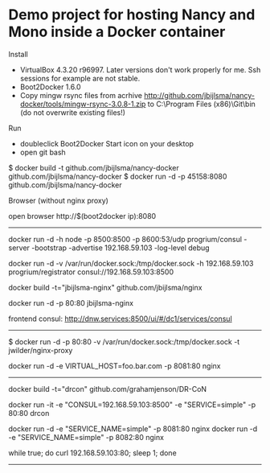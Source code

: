 Demo project for hosting Nancy and Mono inside a Docker container
=================================================================

Install

- VirtualBox 4.3.20 r96997. Later versions don't work properly for me. Ssh sessions for example are not stable.
- Boot2Docker 1.6.0
- Copy mingw rsync files from acrhive http://github.com/jbijlsma/nancy-docker/tools/mingw-rsync-3.0.8-1.zip to C:\Program Files (x86)\Git\bin (do not overwrite existing files!)

Run

- doubleclick Boot2Docker Start icon on your desktop
- open git bash

$ docker build -t github.com/jbijlsma/nancy-docker github.com/jbijlsma/nancy-docker
$ docker run -d -p 45158:8080 github.com/jbijlsma/nancy-docker

Browser (without nginx proxy)

open browser http://$(boot2docker ip):8080

--------------------------------------------------------------------

docker run -d -h node -p 8500:8500 -p 8600:53/udp progrium/consul -server -bootstrap -advertise 192.168.59.103 -log-level debug

docker run -d -v /var/run/docker.sock:/tmp/docker.sock -h 192.168.59.103 progrium/registrator consul://192.168.59.103:8500

docker build -t="jbijlsma-nginx" github.com/jbijlsma/nginx

docker run -d -p 80:80 jbijlsma-nginx

frontend consul: http://dnw.services:8500/ui/#/dc1/services/consul

--------------------------------------------------------------------

$ docker run -d -p 80:80 -v /var/run/docker.sock:/tmp/docker.sock -t jwilder/nginx-proxy

docker run -d -e VIRTUAL_HOST=foo.bar.com -p 8081:80 nginx

--------------------------------------------------------------------

docker build -t="drcon" github.com/grahamjenson/DR-CoN

docker run -it -e "CONSUL=192.168.59.103:8500" -e "SERVICE=simple" -p 80:80 drcon

docker run -d -e "SERVICE_NAME=simple" -p 8081:80 nginx
docker run -d -e "SERVICE_NAME=simple" -p 8082:80 nginx

while true; do curl 192.168.59.103:80; sleep 1; done

--------------------------------------------------------------------